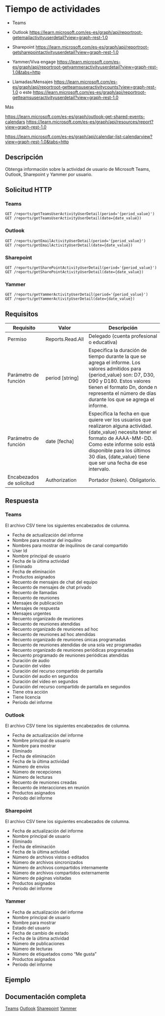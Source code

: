 # Tiempo de actividades

+ Teams
+ Outlook https://learn.microsoft.com/es-es/graph/api/reportroot-getemailactivityuserdetail?view=graph-rest-1.0


+ Sharepoint
https://learn.microsoft.com/es-es/graph/api/reportroot-getsharepointactivityuserdetail?view=graph-rest-1.0
+ Yammer/Viva engage https://learn.microsoft.com/es-es/graph/api/reportroot-getyammeractivityuserdetail?view=graph-rest-1.0&tabs=http

+ Llamadas/Mensajes https://learn.microsoft.com/es-es/graph/api/reportroot-getteamsuseractivitycounts?view=graph-rest-1.0 o este https://learn.microsoft.com/es-es/graph/api/reportroot-getteamsuseractivityuserdetail?view=graph-rest-1.0

Más


https://learn.microsoft.com/es-es/graph/outlook-get-shared-events-calendars
https://learn.microsoft.com/es-es/graph/api/resources/report?view=graph-rest-1.0

https://learn.microsoft.com/es-es/graph/api/calendar-list-calendarview?view=graph-rest-1.0&tabs=http

## Descripción
Obtenga información sobre la actividad de usuario de Microsoft Teams, Outlook, Sharepoint y Yammer por usuario.
## Solicitud HTTP

### Teams
```
GET /reports/getTeamsUserActivityUserDetail(period='{period_value}')
GET /reports/getTeamsUserActivityUserDetail(date={date_value})
```

### Outlook
```
GET /reports/getEmailActivityUserDetail(period='{period_value}')
GET /reports/getEmailActivityUserDetail(date={date_value})
```
### Sharepoint 
```
GET /reports/getSharePointActivityUserDetail(period='{period_value}')
GET /reports/getSharePointActivityUserDetail(date={date_value})
```
### Yammer
```
GET /reports/getYammerActivityUserDetail(period='{period_value}')
GET /reports/getYammerActivityUserDetail(date={date_value})
```
## Requisitos

| Requisito  | Valor | Descripción |
| -----------| ----- | ----------- |
| Permiso |  Reports.Read.All | Delegado (cuenta profesional o educativa) |
| Parámetro de función  | period [string]   |  Especifica la duración de tiempo durante la que se agrega el informe. Los valores admitidos para {period_value} son: D7, D30, D90 y D180. Estos valores tienen el formato Dn, donde n representa el número de días durante los que se agrega el informe.   |
| Parámetro de función | date [fecha] | Especifica la fecha en que quiere ver los usuarios que realizaron alguna actividad. {date_value} necesita tener el formato de AAAA-MM-DD. Como este informe solo está disponible para los últimos 30 días, {date_value} tiene que ser una fecha de ese intervalo. |
| Encabezados de solicitud | Authorization | Portador {token}. Obligatorio. | 

## Respuesta

### Teams
El archivo CSV tiene los siguientes encabezados de columna.

+ Fecha de actualización del informe
+ Nombre para mostrar del inquilino
+ Nombres para mostrar de inquilinos de canal compartido
+ User Id
+ Nombre principal de usuario
+ Fecha de la última actividad
+ Eliminado
+ Fecha de eliminación
+ Productos asignados
+ Recuento de mensajes de chat del equipo
+ Recuento de mensajes de chat privado
+ Recuento de llamadas
+ Recuento de reuniones
+ Mensajes de publicación
+ Mensajes de respuesta
+ Mensajes urgentes
+ Recuento organizado de reuniones
+ Recuento de reuniones atendidas
+ Recuento organizado de reuniones ad hoc
+ Recuento de reuniones ad hoc atendidas
+ Recuento organizado de reuniones únicas programadas
+ Recuento de reuniones atendidas de una sola vez programadas
+ Recuento organizado de reuniones periódicas programadas
+ Recuento programado de reuniones periódicas atendidas
+ Duración de audio
+ Duración del vídeo
+ Duración del recurso compartido de pantalla
+ Duración del audio en segundos
+ Duración del vídeo en segundos
+ Duración del recurso compartido de pantalla en segundos
+ Tiene otra acción
+ Tiene licencia
+ Período del informe

### Outlook
 
El archivo CSV tiene los siguientes encabezados de columna.

+ Fecha de actualización del informe
+ Nombre principal de usuario
+ Nombre para mostrar
+ Eliminado
+ Fecha de eliminación
+ Fecha de la última actividad
+ Número de envíos
+ Número de recepciones
+ Número de lecturas
+ Recuento de reuniones creadas
+ Recuento de interacciones en reunión
+ Productos asignados
+ Período del informe

### Sharepoint

El archivo CSV tiene los siguientes encabezados de columna.

+ Fecha de actualización del informe
+ Nombre principal de usuario
+ Eliminado
+ Fecha de eliminación
+ Fecha de la última actividad
+ Número de archivos vistos o editados
+ Número de archivos sincronizados
+ Número de archivos compartidos internamente
+ Número de archivos compartidos externamente
+ Número de páginas visitadas
+ Productos asignados
+ Período del informe

### Yammer

+ Fecha de actualización del informe
+ Nombre principal de usuario
+ Nombre para mostrar
+ Estado del usuario
+ Fecha de cambio de estado
+ Fecha de la última actividad
+ Número de publicaciones
+ Número de lecturas
+ Número de etiquetados como “Me gusta”
+ Productos asignados
+ Período del informe

## Ejemplo

## Documentación completa

[Teams](https://learn.microsoft.com/es-es/graph/api/reportroot-getteamsuseractivityuserdetail?view=graph-rest-1.0)
[Outlook](https://learn.microsoft.com/es-es/graph/api/reportroot-getemailactivityuserdetail?view=graph-rest-1.0)
[Sharepoint](https://learn.microsoft.com/es-es/graph/api/reportroot-getsharepointactivityuserdetail?view=graph-rest-1.0)
[Yammer](https://learn.microsoft.com/es-es/graph/api/reportroot-getyammeractivityuserdetail?view=graph-rest-1.0&tabs=http)
